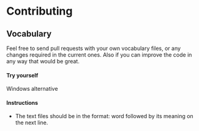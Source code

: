 # Contributing

##  Vocabulary

Feel free to send pull requests with your own vocabulary files, or any changes required in the current ones.
Also if you can improve the code in any way that would be great.

#### Try yourself
Windows alternative

#### Instructions

- The text files should be in the format: word followed by its meaning on the next line.
